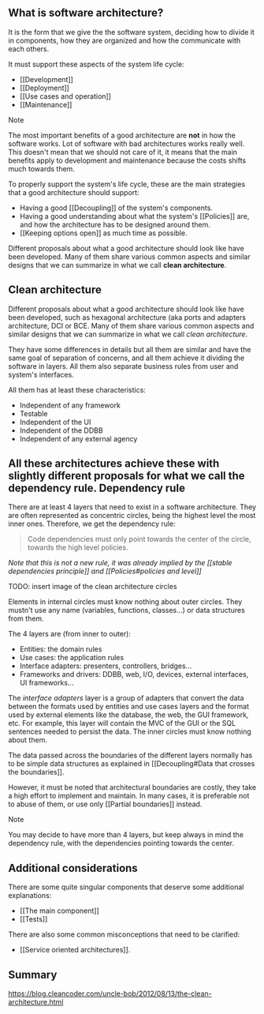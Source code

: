 What is software architecture?
----------------------
It is the form that we give the the software system, deciding how to divide it in components, how they are organized and how the communicate with each others.

It must support these aspects of the system life cycle:
- [[Development]]
- [[Deployment]]
- [[Use cases and operation]]
- [[Maintenance]]

> [!note]
> The most important benefits of a good architecture are **not** in how the software works. Lot of software with bad architectures works really well. This doesn't mean that we should not care of it, it means that the main benefits apply to development and maintenance because the costs shifts much towards them.

To properly support the system's life cycle, these are the main strategies that a good architecture should support:
- Having a good [[Decoupling]] of the system's components.
- Having a good understanding about what the system's [[Policies]] are, and how the architecture has to be designed around them.
- [[Keeping options open]] as much time as possible.

Different proposals about what a good architecture should look like have been developed. Many of them share various common aspects and similar designs that we can summarize in what we call **clean architecture**.

Clean architecture
----------
Different proposals about what a good architecture should look like have been developed, such as hexagonal architecture (aka ports and adapters architecture, DCI or BCE. Many of them share various common aspects and similar designs that we can summarize in what we call *clean architecture*.

They have some differences in details but all them are similar and have the same goal of separation of concerns, and all them achieve it dividing the software in layers. All them also separate business rules from user and system's interfaces.

All them has at least these characteristics:
- Independent of any framework
- Testable
- Independent of the UI
- Independent of the DDBB
- Independent of any external agency

All these architectures achieve these with slightly different proposals for what we call the **dependency rule**.
Dependency rule
------------
There are at least 4 layers that need to exist in a software architecture. They are often represented as concentric circles, being the highest level the most inner ones. Therefore, we get the dependency rule:

> Code dependencies must only point towards the center of the circle, towards the high level policies.

*Note that this is not a new rule, it was already implied by the [[stable dependencies principle]] and [[Policies#policies and level]]*

TODO: insert image of the clean architecture circles

Elements in internal circles must know nothing about outer circles. They mustn't use any name (variables, functions, classes...) or data structures from them.

The 4 layers are (from inner to outer):
- Entities: the domain rules
- Use cases: the application rules
- Interface adapters: presenters, controllers, bridges...
- Frameworks and drivers: DDBB, web, I/O, devices, external interfaces, UI frameworks...

The *interface adapters* layer is a group of adapters that convert the data between the formats used by entities and use cases layers and the format used by external elements like the database, the web, the GUI framework, etc. For example, this layer will contain the MVC of the GUI or the SQL sentences needed to persist the data. The inner circles must know nothing about them.

The data passed across the boundaries of the different layers normally has to be simple data structures as explained in [[Decoupling#Data that crosses the boundaries]].

However, it must be noted that architectural boundaries are costly, they take a high effort to implement and maintain. In many cases, it is preferable not to abuse of them, or use only [[Partial boundaries]] instead.

> [!note]
> You may decide to have more than 4 layers, but keep always in mind the dependency rule, with the dependencies pointing towards the center.

Additional considerations
-----------
There are some quite singular components that deserve some additional explanations:
- [[The main component]]
- [[Tests]]

There are also some common misconceptions that need to be clarified:
- [[Service oriented architectures]].

Summary
-------
https://blog.cleancoder.com/uncle-bob/2012/08/13/the-clean-architecture.html